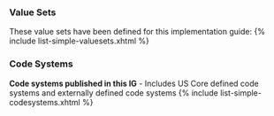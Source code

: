 
### Value Sets

These value sets have been defined for this implementation guide:
{% include list-simple-valuesets.xhtml %}

### Code Systems

**Code systems published in this IG** - Includes US Core defined code systems and externally defined code systems
{% include list-simple-codesystems.xhtml %}
